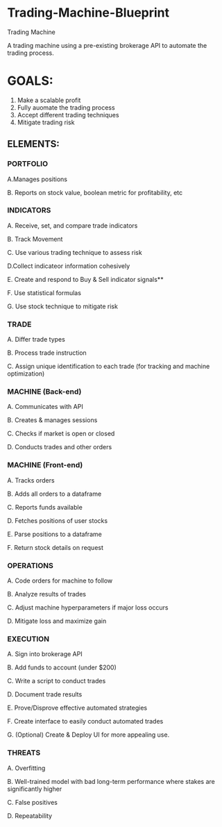 # Trading-Machine-Blueprint
Trading Machine

A trading machine using a pre-existing brokerage API to automate the trading process.

# GOALS:


1. Make a scalable profit
2. Fully auomate the trading process
3. Accept different trading techniques
4. Mitigate trading risk



## ELEMENTS:



### PORTFOLIO


A.Manages positions

B. Reports on stock value, boolean metric for profitability, etc




### INDICATORS


A. Receive, set, and compare trade indicators

B. Track Movement

C. Use various trading technique to assess risk

D.Collect indicateor information cohesively

E. Create and respond to Buy & Sell indicator signals**

F. Use statistical formulas

G. Use stock technique to mitigate risk


### TRADE


A. Differ trade types

B. Process trade instruction

C. Assign unique identification to each trade (for tracking and machine optimization)




### MACHINE (Back-end)

A. Communicates with API

B. Creates & manages sessions

C. Checks if market is open or closed

D. Conducts trades and other orders



### MACHINE (Front-end)

A. Tracks orders 

B. Adds all orders to a dataframe

C. Reports funds available

D. Fetches positions of user stocks

E. Parse positions to a dataframe

F. Return stock details on request




### OPERATIONS

A. Code orders for machine to follow

B. Analyze results of trades

C. Adjust machine hyperparameters if major loss occurs

D. Mitigate loss and maximize gain


### EXECUTION

A. Sign into brokerage API

B. Add funds to account (under $200)

C. Write a script to conduct trades

D. Document trade results

E. Prove/Disprove effective automated strategies

F. Create interface to easily conduct automated trades

G. (Optional) Create & Deploy UI for more appealing use.

### THREATS

A. Overfitting

B. Well-trained model with bad long-term performance where stakes are significantly higher

C. False positives

D. Repeatability
